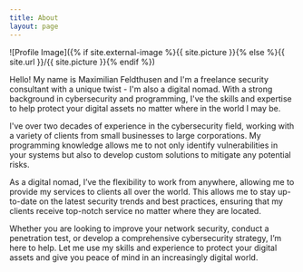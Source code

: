 ```yaml
---
title: About
layout: page
---
```

![Profile Image]({% if site.external-image %}{{ site.picture }}{% else %}{{ site.url }}/{{ site.picture }}{% endif %})

<p>Hello! My name is Maximilian Feldthusen and I'm a freelance security consultant with a unique twist - I'm also a digital nomad. With a strong background in cybersecurity and programming, I've the skills and expertise to help protect your digital assets no matter where in the world I may be.

I've over two decades of experience in the cybersecurity field, working with a variety of clients from small businesses to large corporations. My programming knowledge allows me to not only identify vulnerabilities in your systems but also to develop custom solutions to mitigate any potential risks.

As a digital nomad, I’ve the flexibility to work from anywhere, allowing me to provide my services to clients all over the world. This allows me to stay up-to-date on the latest security trends and best practices, ensuring that my clients receive top-notch service no matter where they are located.

Whether you are looking to improve your network security, conduct a penetration test, or develop a comprehensive cybersecurity strategy, I’m here to help. Let me use my skills and experience to protect your digital assets and give you peace of mind in an increasingly digital world.</p>



